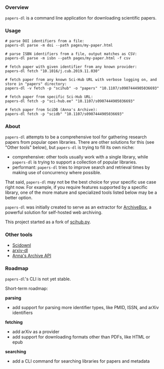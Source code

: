 ### Overview
`papers-dl` is a command line application for downloading scientific papers.

### Usage
```shell
# parse DOI identifiers from a file:
papers-dl parse -m doi --path pages/my-paper.html

# parse ISBN identifiers from a file, output matches as CSV:
papers-dl parse -m isbn --path pages/my-paper.html -f csv

# fetch paper with given identifier from any known provider:
papers-dl fetch "10.1016/j.cub.2019.11.030"

# fetch paper from any known Sci-Hub URL with verbose logging on, and store in "papers" directory:
papers-dl -v fetch -p "scihub" -o "papers" "10.1107/s0907444905036693"

# fetch paper from specific Sci-Hub URL:
papers-dl fetch -p "sci-hub.ee" "10.1107/s0907444905036693"

# fetch paper from SciDB (Anna's Archive):
papers-dl fetch -p "scidb" "10.1107/s0907444905036693"
```

### About

`papers-dl` attempts to be a comprehensive tool for gathering research papers from popular open libraries. There are other solutions for this (see "Other tools" below), but `papers-dl` is trying to fill its own niche:

- comprehensive: other tools usually work with a single library, while `papers-dl` is trying to support a collection of popular libraries.
- performant: `papers-dl` tries to improve search and retrieval times by making use of concurrency where possible.

That said, `papers-dl` may not be the best choice for your specific use case right now. For example, if you require features supported by a specific library, one of the more mature and specialized tools listed below may be a better option.

`papers-dl` was initially created to serve as an extractor for [ArchiveBox](https://archivebox.io), a powerful solution for self-hosted web archiving.

This project started as a fork of [scihub.py](https://github.com/zaytoun/scihub.py).

### Other tools

- [Scidownl](https://pypi.org/project/scidownl/)
- [arxiv-dl](https://pypi.org/project/arxiv-dl/)
- [Anna's Archive API](https://github.com/dheison0/annas-archive-api)

### Roadmap

`papers-dl`'s CLI is not yet stable.

Short-term roadmap:

**parsing**
- add support for parsing more identifier types, like PMID, ISSN, and arXiv identifiers

**fetching**
- add arXiv as a provider
- add support for downloading formats other than PDFs, like HTML or epub

**searching**
- add a CLI command for searching libraries for papers and metadata

